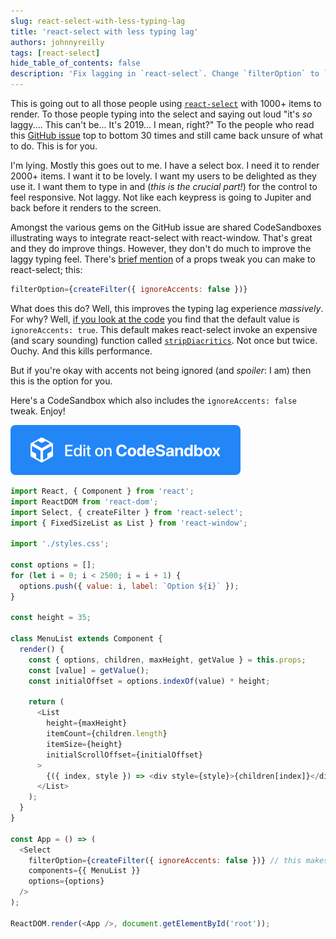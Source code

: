 ```yaml
---
slug: react-select-with-less-typing-lag
title: 'react-select with less typing lag'
authors: johnnyreilly
tags: [react-select]
hide_table_of_contents: false
description: 'Fix lagging in `react-select`. Change `filterOption` to `ignoreAccents: false` for faster typing experience with 1000+ items.'
---
```


This is going out to all those people using [`react-select`](https://react-select.com) with 1000+ items to render. To those people typing into the select and saying out loud "it's _so_ laggy.... This can't be... It's 2019... I mean, right?" To the people who read this [GitHub issue](https://github.com/JedWatson/react-select/issues/3128) top to bottom 30 times and still came back unsure of what to do. This is for you.

<!--truncate-->

I'm lying. Mostly this goes out to me. I have a select box. I need it to render 2000+ items. I want it to be lovely. I want my users to be delighted as they use it. I want them to type in and (_this is the crucial part!_) for the control to feel responsive. Not laggy. Not like each keypress is going to Jupiter and back before it renders to the screen.

Amongst the various gems on the GitHub issue are shared CodeSandboxes illustrating ways to integrate react-select with react-window. That's great and they do improve things. However, they don't do much to improve the laggy typing feel. There's [brief mention](https://github.com/JedWatson/react-select/issues/3128#issuecomment-431397942) of a props tweak you can make to react-select; this:

```js
filterOption={createFilter({ ignoreAccents: false })}
```

What does this do? Well, this improves the typing lag experience _massively_. For why? Well, [if you look at the code](https://github.com/JedWatson/react-select/blob/292bad3298f2cafad6767f2134bd79a9c27e4073/src/filters.js#L21) you find that the default value is `ignoreAccents: true`. This default makes react-select invoke an expensive (and scary sounding) function called [`stripDiacritics`](https://github.com/JedWatson/react-select/blob/292bad3298f2cafad6767f2134bd79a9c27e4073/src/diacritics.js#L90). Not once but twice. Ouchy. And this kills performance.

But if you're okay with accents not being ignored (and _spoiler_: I am) then this is the option for you.

Here's a CodeSandbox which also includes the `ignoreAccents: false` tweak. Enjoy!

[![Edit johnnyreilly/react-window-with-react-select-less-laggy](play-codesandbox.svg)](https://codesandbox.io/s/zn70lqp31m?fontsize=14)

```js
import React, { Component } from 'react';
import ReactDOM from 'react-dom';
import Select, { createFilter } from 'react-select';
import { FixedSizeList as List } from 'react-window';

import './styles.css';

const options = [];
for (let i = 0; i < 2500; i = i + 1) {
  options.push({ value: i, label: `Option ${i}` });
}

const height = 35;

class MenuList extends Component {
  render() {
    const { options, children, maxHeight, getValue } = this.props;
    const [value] = getValue();
    const initialOffset = options.indexOf(value) * height;

    return (
      <List
        height={maxHeight}
        itemCount={children.length}
        itemSize={height}
        initialScrollOffset={initialOffset}
      >
        {({ index, style }) => <div style={style}>{children[index]}</div>}
      </List>
    );
  }
}

const App = () => (
  <Select
    filterOption={createFilter({ ignoreAccents: false })} // this makes all the difference!
    components={{ MenuList }}
    options={options}
  />
);

ReactDOM.render(<App />, document.getElementById('root'));
```
